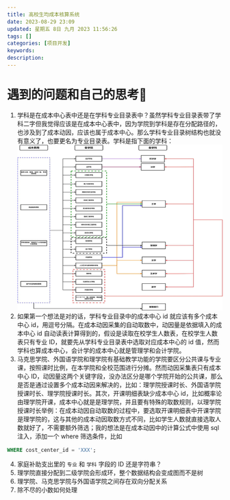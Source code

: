 ```yaml
---
title: 高校生均成本核算系统
date: 2023-08-29 23:09
updated: 星期五 8日 九月 2023 11:56:26
tags: []
categories: [项目开发]
keywords:
description: 
---
```



# 遇到的问题和自己的思考🤔
1. 学科是在成本中心表中还是在学科专业目录表中？虽然学科专业目录表带了学科二字但我觉得应该是在成本中心表中，因为学院到学科是存在分配路径的，也涉及到了成本动因，应该也属于成本中心。那么学科专业目录树结构也就没有意义了，也要更名为专业目录表。学科是指下面的学科：
	![](../static/Pasted%20image%2020230830220841.png)
2. 如果第一个想法是对的话，学科专业目录中的成本中心 id 就应该有多个成本中心 id，用逗号分隔。在成本动因采集的自动取数中，动因量是依据填入的成本中心 id 自动读表计算得到的，假设是读取在校学生人数表，在校学生人数表只有专业 ID，就要先从学科专业目录表中选取对应成本中心的 id 值，然而学科也算成本中心，会计学的成本中心就是管理学和会计学院。
3. 马克思学院、外国语学院和理学院有基础教学功能的学院要区分公共课与专业课，按照课时比例，在本学院和全校范围进行分摊。然而动因采集表只有成本中心 ID，动因量这两个关键字段，没办法区分是哪个学院开始的公共课，那么是否是通过设置多个成本动因来解决的，比如：理学院授课时长、外国语学院授课时长、理学院授课时长。其次，开课明细表缺少成本中心 id，比如概率论由理学院开课，成本中心就是是理学院，并且要有特殊的取数规则，以理学院授课时长举例：在成本动因自动取数的过程中，要选取开课明细表中开课学院是理学院的，这与其他的成本动因取数方式不同，比如学生人数就直接选取人数就好了，不需要额外筛选；我的想法是在成本动因中的计算公式中使用 sql 注入，添加一个 where 筛选条件，比如 
```sql
WHERE cost_center_id = 'XXX';
```
4. 家庭补助支出里的 `专业` 和 `学科` 字段的 ID 还是字符串？
5. 理学院直接分配到二级学院会形成环，整个数据结构会变成图而不是树
6. 理学院、马克思学院与外国语学院之间存在双向分配关系
7. 除不尽的小数如何处理
